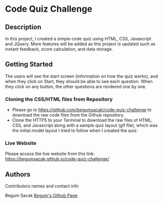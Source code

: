 # Code Quiz Challenge

## Description

In this project, I created a simple code quiz using HTML, CSS, Javascript and JQuery. More features will be added as this project is updated such as instant feedback, score calculation, and data storage. 

## Getting Started

The users will see the start screen (information on how the quiz works), and when they click on Start, they should be able to see each question. When they click on any button, the other questions are rendered one by one. 



### Cloning the CSS/HTML files from Repository

* Please go to https://github.com/begumsacak/code-quiz-challenge to download the raw code files from the Github repository. 
* Clone the HTTPS to your Terminal to download the raw files of HTML, CSS, and Javascript along with a sample quiz layout (gif file), which was the initial model layout I tried to follow when I created the quiz. 

### Live Website

Please access the live website from this link: https://begumsacak.github.io/code-quiz-challenge/

## Authors

Contributors names and contact info

Begum Sacak
[Begum's Github Page](https://github.com/begumsacak)
